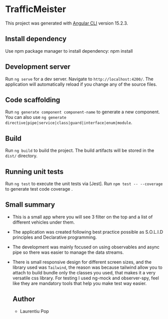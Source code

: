 # TrafficMeister

This project was generated with [Angular CLI](https://github.com/angular/angular-cli) version 15.2.3.

## Install dependency

Use npm package manager to install dependency: npm install

## Development server

Run `ng serve` for a dev server. Navigate to `http://localhost:4200/`. The application will automatically reload if you change any of the source files.

## Code scaffolding

Run `ng generate component component-name` to generate a new component. You can also use `ng generate directive|pipe|service|class|guard|interface|enum|module`.

## Build

Run `ng build` to build the project. The build artifacts will be stored in the `dist/` directory.

## Running unit tests

Run `ng test` to execute the unit tests via [Jest].
Run `npm test -- --coverage` to generate test code coverage .

## Small summary

- This is a small app where you will see 3 filter on the top and a list of different vehicles under them.
- The application was created following best practice possible as S.O.L.I.D principles and Declarative programming.

- The development was mainly focused on using observables and async pipe so there was easier to manage the data streams.
- There is small responsive design for different screen sizes, and the library used was `Tailwind`, the reason was because
  tailwind allow you to attach to build bundle only the classes you used, that makes it a very versatile css library.
  For testing I used ng-mock and observer-spy, feel like they are mandatory tools that help you make test way easier.

  ## Author

  * Laurentiu Pop
